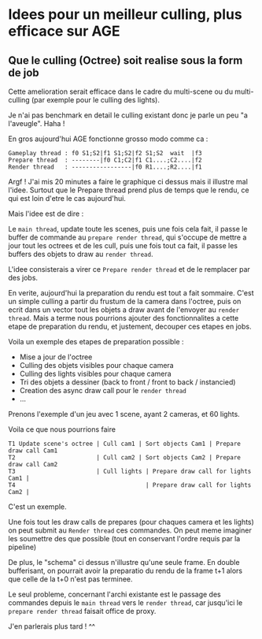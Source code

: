 # Idees pour un meilleur culling, plus efficace sur AGE

## Que le culling (Octree) soit realise sous la form de job

Cette amelioration serait efficace dans le cadre du multi-scene ou du multi-culling (par exemple pour le culling des lights).

Je n'ai pas benchmark en detail le culling existant donc je parle un peu "a l'aveugle". Haha !

En gros aujourd'hui AGE fonctionne grosso modo comme ca :

    Gameplay thread : f0 S1;S2|f1 S1;S2|f2 S1;S2  wait  |f3
    Prepare thread  : --------|f0 C1;C2|f1 C1....;C2....|f2
    Render thread   : -----------------|f0 R1....;R2....|f1

Argf ! J'ai mis 20 minutes a faire le graphique ci dessus mais il illustre mal l'idee. Surtout que le Prepare thread prend plus de temps que le rendu, ce qui est loin d'etre le cas aujourd'hui.

Mais l'idee est de dire :

Le `main thread`, update toute les scenes, puis une fois cela fait, il passe le buffer de commande au `prepare render thread`, qui s'occupe de mettre a jour tout les octrees et de les cull, puis une fois tout ca fait, il passe les buffers des objets to draw au `render thread`.

L'idee consisterais a virer ce `Prepare render thread` et de le remplacer par des jobs.

En verite, aujourd'hui la preparation du rendu est tout a fait sommaire. C'est un simple culling a partir du frustum de la camera dans l'octree, puis on ecrit dans un vector tout les objets a draw avant de l'envoyer au `render thread`.
Mais a terme nous pourrions ajouter des fonctionnalites a cette etape de preparation du rendu, et justement, decouper ces etapes en jobs.

Voila un exemple des etapes de preparation possible :
- Mise a jour de l'octree
- Culling des objets visibles pour chaque camera
- Culling des lights visibles pour chaque camera
- Tri des objets a dessiner (back to front / front to back / instancied)
- Creation des async draw call pour le `render thread`
- ...

Prenons l'exemple d'un jeu avec 1 scene, ayant 2 cameras, et 60 lights.

Voila ce que nous pourrions faire

    T1 Update scene's octree | Cull cam1 | Sort objects Cam1 | Prepare draw call Cam1
    T2                       | Cull cam2 | Sort objects Cam2 | Prepare draw call Cam2
    T3                       | Cull lights | Prepare draw call for lights Cam1 |
    T4                                     | Prepare draw call for lights Cam2 |

C'est un exemple.

Une fois tout les draw calls de prepares (pour chaques camera et les lights) on peut submit au `Render thread` ces commandes.
On peut meme imaginer les soumettre des que possible (tout en conservant l'ordre requis par la pipeline)

De plus, le "schema" ci dessus n'illustre qu'une seule frame. En double bufferisant, on pourrait avoir la preparatio du rendu de la frame t+1 alors que celle de la t+0 n'est pas terminee.

Le seul probleme, concernant l'archi existante est le passage des commandes depuis le `main thread` vers le `render thread`, car jusqu'ici le `prepare render thread` faisait office de proxy.

J'en parlerais plus tard ! ^^



